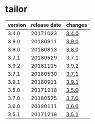 # tailor	


|version|release date|changes|
|---|---|---|
|3.4.0|20171023|[3.4.0](./3.4.0-20171023.md)|
|3.9.0|20180911|[3.9.0](./3.9.0-20180911.md)|
|3.8.0|20180813|[3.8.0](./3.8.0-20180813.md)|
|3.7.1|20180529|[3.7.1](./3.7.1-20180529.md)|
|3.9.2|20181115|[3.9.2](./3.9.2-20181115.md)|
|3.7.1|20180530|[3.7.1](./3.7.1-20180530.md)|
|3.9.1|20180911|[3.9.1](./3.9.1-20180911.md)|
|3.5.0|20171218|[3.5.0](./3.5.0-20171218.md)|
|3.7.0|20180525|[3.7.0](./3.7.0-20180525.md)|
|3.6.0|20180111|[3.6.0](./3.6.0-20180111.md)|
|3.5.1|20171218|[3.5.1](./3.5.1-20171218.md)|
